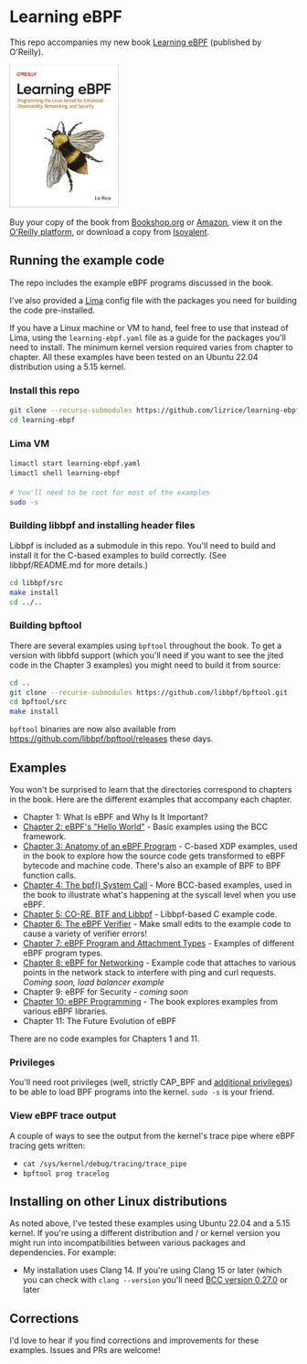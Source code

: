 # Learning eBPF

This repo accompanies my new book [Learning
eBPF](https://www.amazon.com/Learning-eBPF-Programming-Observability-Networking/dp/1098135121)
(published by O'Reilly).

<img src="learning-ebpf-cover.png" height=250 
alt="Learning eBPF cover features an image of an Early
Bumblebee" />

Buy your copy of the book from
[Bookshop.org](https://bookshop.org/p/books/learning-ebpf-programming-the-linux-kernel-for-enhanced-observability-networking-and-security-liz-rice/19244244?ean=9781098135126)
or
[Amazon](https://www.amazon.com/Learning-eBPF-Programming-Observability-Networking/dp/1098135121),
view it on the [O'Reilly platform](https://www.oreilly.com/library/view/learning-ebpf/9781098135119/), or download a copy from [Isovalent](https://isovalent.com/learning-ebpf). 

## Running the example code

The repo includes the example eBPF programs discussed in the book.

I've also provided a [Lima](https://github.com/lima-vm/lima) config file with
the packages you need for building the code pre-installed.

If you have a Linux machine or VM to hand, feel free to use that instead of
Lima, using the `learning-ebpf.yaml` file as a guide for the packages you'll 
need to install. The minimum kernel version required varies from chapter to chapter. All
these examples have been tested on an Ubuntu 22.04 distribution using a 5.15 kernel. 



### Install this repo

```sh
git clone --recurse-submodules https://github.com/lizrice/learning-ebpf
cd learning-ebpf
```

### Lima VM

```sh
limactl start learning-ebpf.yaml
limactl shell learning-ebpf

# You'll need to be root for most of the examples
sudo -s
```

### Building libbpf and installing header files

Libbpf is included as a submodule in this repo. You'll need to build and install
it for the C-based examples to build correctly. (See libbpf/README.md for more
details.)

```sh
cd libbpf/src
make install 
cd ../..
```

### Building bpftool

There are several examples using `bpftool` throughout the book. To get a version
with libbfd support (which you'll need if you want to see the jited code in the 
Chapter 3 examples) you might need to build it from source:

```sh
cd ..
git clone --recurse-submodules https://github.com/libbpf/bpftool.git
cd bpftool/src 
make install 
```

`bpftool` binaries are now also available from https://github.com/libbpf/bpftool/releases these days.

## Examples

You won't be surprised to learn that the directories correspond to chapters in
the book. Here are the different examples that accompany each chapter.

* Chapter 1: What Is eBPF and Why Is It Important?
* [Chapter 2: eBPF's "Hello World"](chapter2/README.md) - Basic examples using the BCC framework.
* [Chapter 3: Anatomy of an eBPF Program](chapter3/README.md) - C-based XDP
  examples, used in the book to explore how the source code gets transformed to eBPF bytecode and
  machine code. There's also an example of BPF to BPF function calls.
* [Chapter 4: The bpf() System Call](chapter4/README.md) - More BCC-based examples, used in the book to
  illustrate what's happening at the syscall level when you use eBPF.
* [Chapter 5: CO-RE, BTF and Libbpf](chapter5/README.md) - Libbpf-based C
  example code.
* [Chapter 6: The eBPF Verifier](chapter6/README.md) - Make small edits to the
  example code to cause a variety of verifier errors!
* [Chapter 7: eBPF Program and Attachment Types](chapter7/README.md) - Examples
  of different eBPF program types.
* [Chapter 8: eBPF for Networking](chapter8/README.md) - Example code that
  attaches to various points in the network stack to interfere with ping and
  curl requests. *Coming soon, load balancer example*
* Chapter 9: eBPF for Security - *coming soon*
* [Chapter 10: eBPF Programming](chapter10/README.md) - The book explores examples from various eBPF
  libraries.
* Chapter 11: The Future Evolution of eBPF

There are no code examples for Chapters 1 and 11.

### Privileges

You'll need root privileges (well, strictly CAP_BPF and [additional
privileges](https://mdaverde.com/posts/cap-bpf/)) to be able to load BPF
programs into the kernel. `sudo -s` is your friend.

### View eBPF trace output

A couple of ways to see the output from the kernel's trace pipe where eBPF
tracing gets written:

* `cat /sys/kernel/debug/tracing/trace_pipe`
* `bpftool prog tracelog`

## Installing on other Linux distributions

As noted above, I've tested these examples using Ubuntu 22.04 and a 5.15 kernel. If you're using a different distribution and / or kernel version you might run into incompatibilities between various packages and dependencies. For example: 

 - My installation uses Clang 14. If you're using Clang 15 or later (which you can check with `clang --version` you'll need [BCC version 0.27.0](https://github.com/iovisor/bcc/releases) or later

## Corrections

I'd love to hear if you find corrections and improvements for
these examples. Issues and PRs are welcome!
